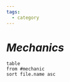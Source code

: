```yaml
---
tags:
  - category
---
```

# _Mechanics_



```dataview
table
from #mechanic 
sort file.name asc
```

